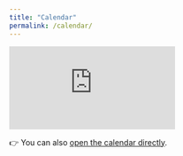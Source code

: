 ```yaml
---
title: "Calendar"
permalink: /calendar/
---
```


<div class="calendar-container">
  <iframe 
    src="https://calendar.google.com/calendar/embed?src=cuhchristians%40gmail.com&ctz=Europe%2FLondon" 
    style="border:0" 
    frameborder="0" 
    scrolling="no">
  </iframe>
</div>

👉 You can also [open the calendar directly](https://calendar.google.com/calendar/u/0?cid=cuhchristians@gmail.com).
